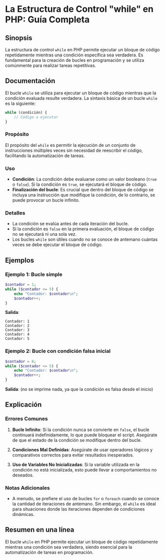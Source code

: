 <!--
Meta Description: # La Estructura de Control "while" en PHP: Guía Completa ## Sinopsis La estructura de control `while` en PHP permite ejecutar un bloque de código repe...
Meta Keywords: condición, contador, while, bucle, código
-->

# La Estructura de Control "while" en PHP: Guía Completa

## Sinopsis
La estructura de control `while` en PHP permite ejecutar un bloque de código repetidamente mientras una condición específica sea verdadera. Es fundamental para la creación de bucles en programación y se utiliza comúnmente para realizar tareas repetitivas.

## Documentación
El bucle `while` se utiliza para ejecutar un bloque de código mientras que la condición evaluada resulte verdadera. La sintaxis básica de un bucle `while` es la siguiente:

```php
while (condición) {
    // Código a ejecutar
}
```

### Propósito
El propósito del `while` es permitir la ejecución de un conjunto de instrucciones múltiples veces sin necesidad de reescribir el código, facilitando la automatización de tareas.

### Uso
- **Condición**: La condición debe evaluarse como un valor booleano (`true` o `false`). Si la condición es `true`, se ejecutará el bloque de código.
- **Finalización del bucle**: Es crucial que dentro del bloque de código se incluya una instrucción que modifique la condición, de lo contrario, se puede provocar un bucle infinito.

### Detalles
- La condición se evalúa antes de cada iteración del bucle.
- Si la condición es `false` en la primera evaluación, el bloque de código no se ejecutará ni una sola vez.
- Los bucles `while` son útiles cuando no se conoce de antemano cuántas veces se debe ejecutar el bloque de código.

## Ejemplos

### Ejemplo 1: Bucle simple
```php
$contador = 1;
while ($contador <= 5) {
    echo "Contador: $contador\n";
    $contador++;
}
```
**Salida**:
```
Contador: 1
Contador: 2
Contador: 3
Contador: 4
Contador: 5
```

### Ejemplo 2: Bucle con condición falsa inicial
```php
$contador = 6;
while ($contador <= 5) {
    echo "Contador: $contador\n";
    $contador++;
}
```
**Salida**: (no se imprime nada, ya que la condición es falsa desde el inicio)

## Explicación
### Errores Comunes
1. **Bucle Infinito**: Si la condición nunca se convierte en `false`, el bucle continuará indefinidamente, lo que puede bloquear el script. Asegúrate de que el estado de la condición se modifique dentro del bucle.
   
2. **Condiciones Mal Definidas**: Asegúrate de usar operadores lógicos y comparativos correctos para evitar resultados inesperados.

3. **Uso de Variables No Inicializadas**: Si la variable utilizada en la condición no está inicializada, esto puede llevar a comportamientos no deseados.

### Notas Adicionales
- A menudo, se prefiere el uso de bucles `for` o `foreach` cuando se conoce la cantidad de iteraciones de antemano. Sin embargo, el `while` es ideal para situaciones donde las iteraciones dependen de condiciones dinámicas.

## Resumen en una línea
El bucle `while` en PHP permite ejecutar un bloque de código repetidamente mientras una condición sea verdadera, siendo esencial para la automatización de tareas en programación.
